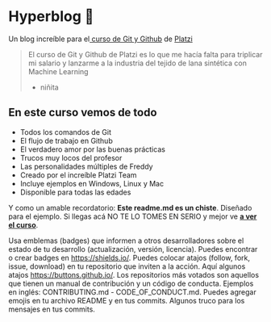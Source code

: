 # Hyperblog 💚
Un blog increíble para el[ curso de Git y Github](https://platzi.com/cursos/git-github/ " curso de Git y Github") de [Platzi](https://platzi.com/ "Platzi")
> El curso de Git y Github de Platzi es lo que me hacía falta para triplicar mi salario y lanzarme a la industria del tejido de lana sintética con Machine Learning
> - niñita

## En este curso vemos de todo
* Todos los comandos de Git
* El flujo de trabajo en Github
* El verdadero amor por las buenas prácticas
* Trucos muy locos del profesor
* Las personalidades múltiples de Freddy
* Creado por el increíble Platzi Team
* Incluye ejemplos en Windows, Linux y Mac
* Disponible para todas las edades

Y como un amable recordatorio: **Este readme.md es un chiste**.  Diseñado para el ejemplo. Si llegas acá NO TE LO TOMES EN SERIO y mejor ve [**a ver el curso**](https://platzi.com/cursos/git-github/ "a ver el curso").

Usa emblemas (badges) que informen a otros desarrolladores sobre el estado de tu desarrollo (actualización, versión, licencia). Puedes encontrar o crear badges en https://shields.io/.
Puedes colocar atajos (follow, fork, issue, download) en tu repositorio que inviten a la acción. Aquí algunos atajos https://buttons.github.io/.
Los repositorios más votados son aquellos que tienen un manual de contribución y un código de conducta. Ejemplos en inglés: CONTRIBUTING.md - CODE_OF_CONDUCT.md.
Puedes agregar emojis en tu archivo README y en tus commits. Algunos truco para los mensajes en tus commits.